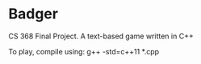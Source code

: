 # Badger
CS 368 Final Project. A text-based game written in C++

To play, compile using: g++ -std=c++11 *.cpp
